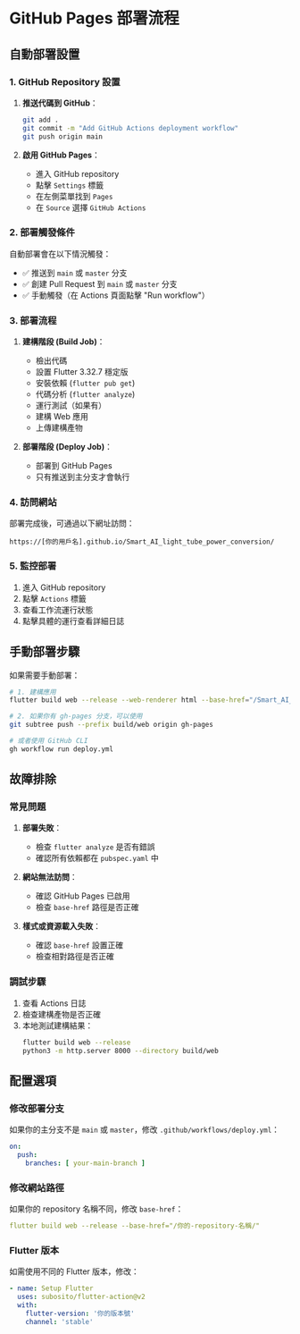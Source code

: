 # GitHub Pages 部署流程

## 自動部署設置

### 1. GitHub Repository 設置

1. **推送代碼到 GitHub**：
   ```bash
   git add .
   git commit -m "Add GitHub Actions deployment workflow"
   git push origin main
   ```

2. **啟用 GitHub Pages**：
   - 進入 GitHub repository
   - 點擊 `Settings` 標籤
   - 在左側菜單找到 `Pages`
   - 在 `Source` 選擇 `GitHub Actions`

### 2. 部署觸發條件

自動部署會在以下情況觸發：
- ✅ 推送到 `main` 或 `master` 分支
- ✅ 創建 Pull Request 到 `main` 或 `master` 分支
- ✅ 手動觸發（在 Actions 頁面點擊 "Run workflow"）

### 3. 部署流程

1. **建構階段 (Build Job)**：
   - 檢出代碼
   - 設置 Flutter 3.32.7 穩定版
   - 安裝依賴 (`flutter pub get`)
   - 代碼分析 (`flutter analyze`)
   - 運行測試（如果有）
   - 建構 Web 應用
   - 上傳建構產物

2. **部署階段 (Deploy Job)**：
   - 部署到 GitHub Pages
   - 只有推送到主分支才會執行

### 4. 訪問網站

部署完成後，可通過以下網址訪問：
```
https://[你的用戶名].github.io/Smart_AI_light_tube_power_conversion/
```

### 5. 監控部署

1. 進入 GitHub repository
2. 點擊 `Actions` 標籤
3. 查看工作流運行狀態
4. 點擊具體的運行查看詳細日誌

## 手動部署步驟

如果需要手動部署：

```bash
# 1. 建構應用
flutter build web --release --web-renderer html --base-href="/Smart_AI_light_tube_power_conversion/"

# 2. 如果你有 gh-pages 分支，可以使用
git subtree push --prefix build/web origin gh-pages

# 或者使用 GitHub CLI
gh workflow run deploy.yml
```

## 故障排除

### 常見問題

1. **部署失敗**：
   - 檢查 `flutter analyze` 是否有錯誤
   - 確認所有依賴都在 `pubspec.yaml` 中

2. **網站無法訪問**：
   - 確認 GitHub Pages 已啟用
   - 檢查 `base-href` 路徑是否正確

3. **樣式或資源載入失敗**：
   - 確認 `base-href` 設置正確
   - 檢查相對路徑是否正確

### 調試步驟

1. 查看 Actions 日誌
2. 檢查建構產物是否正確
3. 本地測試建構結果：
   ```bash
   flutter build web --release
   python3 -m http.server 8000 --directory build/web
   ```

## 配置選項

### 修改部署分支

如果你的主分支不是 `main` 或 `master`，修改 `.github/workflows/deploy.yml`：

```yaml
on:
  push:
    branches: [ your-main-branch ]
```

### 修改網站路徑

如果你的 repository 名稱不同，修改 `base-href`：

```yaml
flutter build web --release --base-href="/你的-repository-名稱/"
```

### Flutter 版本

如需使用不同的 Flutter 版本，修改：

```yaml
- name: Setup Flutter
  uses: subosito/flutter-action@v2
  with:
    flutter-version: '你的版本號'
    channel: 'stable'
```